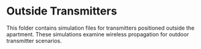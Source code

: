 # Outside Transmitters

This folder contains simulation files for transmitters positioned outside the apartment. These simulations examine wireless propagation for outdoor transmitter scenarios.

